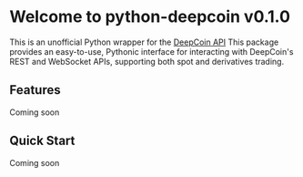 # Welcome to python-deepcoin v0.1.0

This is an unofficial Python wrapper for the [DeepCoin API](https://www.deepcoin.com/docs/authentication)
This package provides an easy-to-use, Pythonic interface for interacting with DeepCoin's REST and WebSocket APIs, supporting both spot and derivatives trading.

## Features
Coming soon

## Quick Start
Coming soon